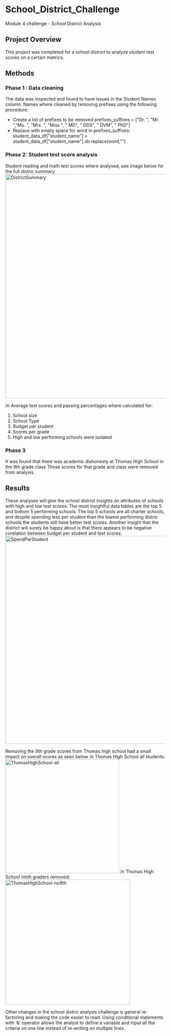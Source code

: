 # School_District_Challenge
Module 4 challenge - School District Analysis
## Project Overview
This project was completed for a school district to analyze student test scores on a certain metrics.

## Methods
### Phase 1 : Data cleaning
The data was inspected and found to have issues in the Student Names column. 
Names where cleaned by removing prefixes using the following procedure:
 - Create a list of prefixes to be removed
prefixes_suffixes = ["Dr. ", "Mr. ","Ms. ", "Mrs. ", "Miss ", " MD", " DDS", " DVM", " PhD"]
 - Replace with empty space
for word in prefixes_suffixes:
    student_data_df["student_name"] = student_data_df["student_name"].str.replace(word,"")

### Phase 2: Student test score analysis
Student reading and math test scores where analysed, see image below for the full distric summary
<img width="703" alt="DistrictSummary" src="https://user-images.githubusercontent.com/95047485/149645658-e047d49c-ab34-40f8-b816-8bd76b4fea5c.PNG">

/n Average test scores and passing percentages where calculated for:
1. School size
2. School Type
3. Budget per student
4. Scores per grade
5. High and low performing schools were isolated

### Phase 3
It was found that there was academic dishonesty at Thomas High School in the 9th grade class
Those scores for that grade and class were removed from analysis.

## Results
These analyses will give the school district insights on attributes of schools with high and low test scores. 
The most insightful data tables are the top 5 and bottom 5 performing schools. 
The top 5 schools are all charter schools, and despite spending less per student than the lowest performing distric schools the students still have better test scores.
Another insight that the district will surely be happy about is that there appears to be negative corelation between budget per student and test scores. 
<img width="652" alt="SpendPerStudent" src="https://user-images.githubusercontent.com/95047485/149646264-478cc7bd-095a-4081-834f-851209f21b2c.PNG">

Removing the 9th grade scores from Thomas high school had a small impact on overall scores as seen below
/n Thomas High School all students:
<img width="357" alt="ThomasHighSchool-all" src="https://user-images.githubusercontent.com/95047485/149646286-d8bc8b32-4f93-413f-8154-03e61319f8d7.PNG">
/n Thomas High School ninth graders removed:
<img width="392" alt="ThomasHighSchool-no9th" src="https://user-images.githubusercontent.com/95047485/149646279-8b0721dd-547f-4ce1-ad4f-ce1dfe24497d.PNG">

Other changes in the school distric analysis challenge is general re-factoring and making the code easier to read. Using conditional statements with '&' operator allows the analyst to define a variable and input all the criteria on one line instead of re-writing on multiple lines.


